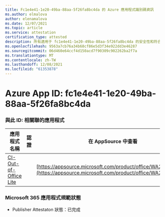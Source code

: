 ```yaml
---
title: Fc1e4e41-1e20-49ba-88aa-5f26fa8bc4da 的 Azure 應用程式識別碼資訊
ms.author: elmalova
author: elenamalova
ms.date: 12/07/2021
ms.topic: article
ms.service: attestation
certification_type: attested
description: 所有適用于 fc1e4e41-1e20-49ba-88aa-5f26fa8bc4da 的安全性和符合性資訊資訊。
ms.openlocfilehash: 9563a7cb76a34b68cf86e5d3f34e922dd3e46287
ms.sourcegitcommit: 06d460e64ccf4d150acd7f90309c902262ba2f7a
ms.translationtype: MT
ms.contentlocale: zh-TW
ms.lasthandoff: 12/08/2021
ms.locfileid: "61353878"
---
```

# <a name="azure-app-id-fc1e4e41-1e20-49ba-88aa-5f26fa8bc4da"></a>Azure App ID: fc1e4e41-1e20-49ba-88aa-5f26fa8bc4da


### <a name="apps-associated-with-this-id"></a>與此 ID: 相關聯的應用程式
| **應用程式名稱** | **認證** | **在 AppSource 中查看** |
|--------------|---------------|-----------------------|
| [CI-Out-of-Office Lite](https://docs.microsoft.com/microsoft-365-app-certification/forward/WA200002748) |  | [https://appsource.microsoft.com/product/office/WA200002748](https://appsource.microsoft.com/product/office/WA200002748) |

### <a name="microsoft-365-app-compliance-status"></a>Microsoft 365 應用程式規範狀態
- Publisher Attestaton 狀態：已完成
